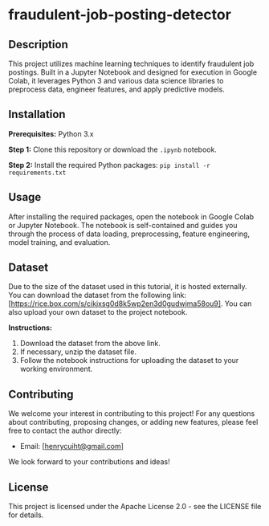# fraudulent-job-posting-detector
## Description
This project utilizes machine learning techniques to identify fraudulent job postings. Built in a Jupyter Notebook and designed for execution in Google Colab, it leverages Python 3 and various data science libraries to preprocess data, engineer features, and apply predictive models.

## Installation
**Prerequisites:** Python 3.x

**Step 1:** Clone this repository or download the `.ipynb` notebook.

**Step 2:** Install the required Python packages: `pip install -r requirements.txt`

## Usage
After installing the required packages, open the notebook in Google Colab or Jupyter Notebook. The notebook is self-contained and guides you through the process of data loading, preprocessing, feature engineering, model training, and evaluation.

## Dataset
Due to the size of the dataset used in this tutorial, it is hosted externally. You can download the dataset from the following link: [https://rice.box.com/s/cikjxsg0d8k5wp2en3d0gudwjma58ou9]. You can also upload your own dataset to the project notebook.

**Instructions:**
1. Download the dataset from the above link.
2. If necessary, unzip the dataset file.
3. Follow the notebook instructions for uploading the dataset to your working environment.

## Contributing
We welcome your interest in contributing to this project! For any questions about contributing, proposing changes, or adding new features, please feel free to contact the author directly:

- Email: [henrycuiht@gmail.com]

We look forward to your contributions and ideas!


## License
This project is licensed under the Apache License 2.0 - see the LICENSE file for details.


